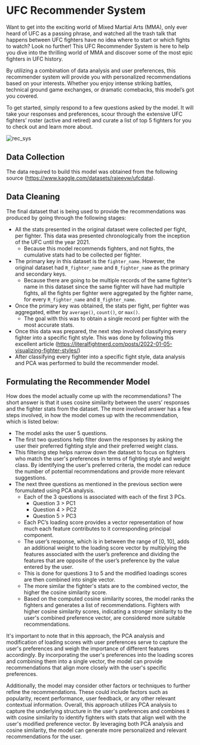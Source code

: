 # UFC Recommender System

Want to get into the exciting world of Mixed Martial Arts (MMA), only ever heard of UFC as a passing phrase, and watched all the trash talk that happens between UFC fighters have no idea where to start or which fights to watch? Look no further! This UFC Recommender System is here to help you dive into the thrilling world of MMA and discover some of the most epic fighters in UFC history. 


By utilizing a combination of data analysis and user preferences, this recommender system will provide you with personalized recommendations based on your interests. Whether you enjoy intense striking battles, technical ground game exchanges, or dramatic comebacks, this model’s got you covered.


To get started, simply respond to a few questions asked by the model. It will take your responses and preferences, scour through the extensive UFC fighters’ roster (active and retired) and curate a list of top 5 fighters for you to check out and learn more about. 

![rec_sys](https://github.com/akshay-podagatlapalli/UFC_Recommender_System/assets/65557678/c2af0d8e-86f0-4f58-a167-ad0c86fdf9cc)


## Data Collection
The data required to build this model was obtained from the following source (https://www.kaggle.com/datasets/rajeevw/ufcdata). 


## Data Cleaning
The final dataset that is being used to provide the recommendations was produced by going through the following stages: 
  *	All the stats presented in the original dataset were collected per fight, per fighter. This data was presented chronologically from the inception of the UFC until the year 2021. 
    *	Because this model recommends fighters, and not fights, the cumulative stats had to be collected per fighter. 
  *	The primary key in this dataset is the `fighter_name`. However, the original dataset had `R_fighter_name` and `B_fighter_name` as the primary and secondary keys. 
    *	Because there are going to be multiple records of the same fighter’s name in this dataset since the same fighter will have had multiple fights, all the fights per fighter were aggregated by the fighter name, for every `R_fighter_name` and `B_fighter_name`. 
  *	Once the primary key was obtained, the stats per fight, per fighter was aggregated, either by `average()`, `count()`, or `max()`. 
      *	The goal with this was to obtain a single record per fighter with the most accurate stats. 
  *	Once this data was prepared, the next step involved classifying every fighter into a specific fight style. This was done by following this excellent article (https://literalfightnerd.com/posts/2022-01-05-visualizing-fighter-styles/)
  *	After classifying every fighter into a specific fight style, data analysis and PCA was performed to build the recommender model. 
  

## Formulating the Recommender Model 
How does the model actually come up with the recommendations? 
The short answer is that it uses cosine similarity between the users’ responses and the fighter stats from the dataset. 
The more involved answer has a few steps involved, in how the model comes up with the recommendation, which is listed below: 
* The model asks the user 5 questions. 
* The first two questions help filter down the responses by asking the user their preferred fighting style and their preferred weight class. 
* This filtering step helps narrow down the dataset to focus on fighters who match the user's preferences in terms of fighting style and weight class. By identifying the user's preferred criteria, the model can reduce the number of potential recommendations and provide more relevant suggestions.
* The next three questions as mentioned in the previous section were forumulated using PCA analysis. 
  * Each of the 3 questions is associated with each of the first 3 PCs. 
    * Question 3 > PC1
    * Question 4 > PC2
    * Question 5 > PC3
  * Each PC’s loading score provides a vector representation of how much each feature contributes to it corresponding principal component. 
  * The user’s response, which is in between the range of [0, 10], adds an additional weight to the loading score vector by multiplying the features associated with the user’s preference and dividing the features that are opposite of the user’s preference by the value entered by the user. 
  * This is done for questions 3 to 5 and the modified loadings scores are then combined into single vector. 
  * The more similar the fighter's stats are to the combined vector, the higher the cosine similarity score.
  * Based on the computed cosine similarity scores, the model ranks the fighters and generates a list of recommendations. Fighters with higher cosine similarity scores, indicating a stronger similarity to the user's combined preference vector, are considered more suitable recommendations.


It's important to note that in this approach, the PCA analysis and modification of loading scores with user preferences serve to capture the user's preferences and weigh the importance of different features accordingly. By incorporating the user's preferences into the loading scores and combining them into a single vector, the model can provide recommendations that align more closely with the user's specific preferences.


Additionally, the model may consider other factors or techniques to further refine the recommendations. These could include factors such as popularity, recent performance, user feedback, or any other relevant contextual information.
Overall, this approach utilizes PCA analysis to capture the underlying structure in the user's preferences and combines it with cosine similarity to identify fighters with stats that align well with the user's modified preference vector. By leveraging both PCA analysis and cosine similarity, the model can generate more personalized and relevant recommendations for the user.

